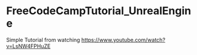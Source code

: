 # FreeCodeCampTutorial_UnrealEngine

Simple Tutorial from watching https://www.youtube.com/watch?v=LsNW4FPHuZE
